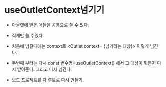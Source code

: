 # useOutletContext넘기기
- 아울렛에 받은 애들을 공통으로 쓸 수 있다. 
- 직계만 쓸 수있다.

- 처음에 넘길때에는 context로 <Outlet context= {넘기려는 대상}> 이렇게 넘긴다. 
- 두번째 부터는 다시 const 변수명=useOutletContext() 해서 그 대상이 뭐든지 다시 받아준다. 그리고 다시 넘긴다. 

- 보드 프로젝트를 다 루트로 다시 만들기.

